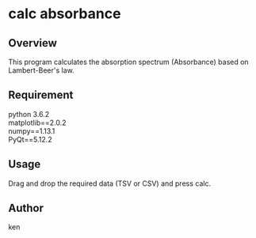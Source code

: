 calc absorbance
==================
  
## Overview
This program calculates the absorption spectrum (Absorbance) based on Lambert-Beer's law.
  

## Requirement
python 3.6.2  
matplotlib==2.0.2  
numpy==1.13.1  
PyQt==5.12.2

## Usage
Drag and drop the required data (TSV or CSV) and press calc.
  

## Author
ken